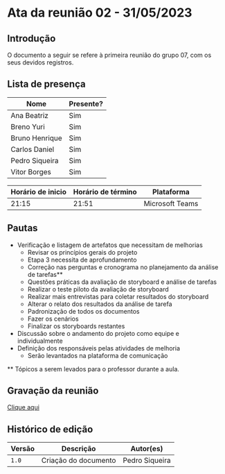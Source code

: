 # Ata da reunião 02 - 31/05/2023

## Introdução

O documento a seguir se refere à primeira reunião do grupo 07, com os seus devidos registros. 

## Lista de presença

| Nome | Presente? |
|---------------|----|
|Ana Beatriz | Sim |
|Breno Yuri | Sim |
|Bruno Henrique | Sim |
|Carlos Daniel | Sim |
|Pedro Siqueira | Sim |
|Vitor Borges | Sim | 

| Horário de inicio | Horário de término | Plataforma |
|--------------|-----------|---------|
|21:15|21:51|Microsoft Teams|

## Pautas

- Verificação e listagem de artefatos que necessitam de melhorias
  - Revisar os princípios gerais do projeto
  - Etapa 3 necessita de aprofundamento 
  - Correção nas perguntas e cronograma no planejamento da análise de tarefas**
  - Questões práticas da avaliação de storyboard e análise de tarefas
  - Realizar o teste piloto da avaliação de storyboard
  - Realizar mais entrevistas para coletar resultados do storyboard
  - Alterar o relato dos resultados da análise de tarefa
  - Padronização de todos os documentos
  - Fazer os cenários
  - Finalizar os storyboards restantes
- Discussão sobre o andamento do projeto como equipe e individualmente
- Definição dos responsáveis pelas atividades de melhoria 
  - Serão levantados na plataforma de comunicação 

** Tópicos a serem levados para o professor durante a aula.

## Gravação da reunião

[Clique aqui](reuniao02.mp4)

## Histórico de edição

| Versão | Descrição | Autor(es) | 
| ------ | --------- | --------- |
| `1.0`  | Criação do documento | Pedro Siqueira |  